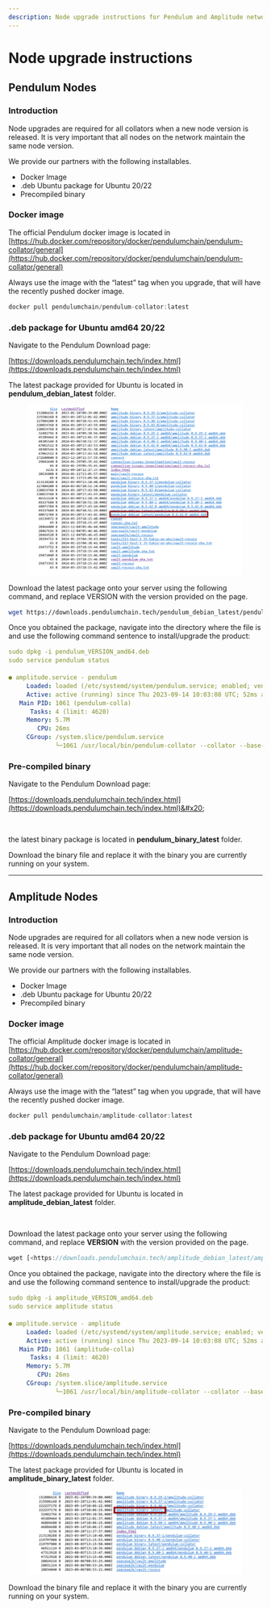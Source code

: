 ```yaml
---
description: Node upgrade instructions for Pendulum and Amplitude network respectively
---
```


# Node upgrade instructions

## Pendulum Nodes

### Introduction&#x20;

Node upgrades are required for all collators when a new node version is released. It is very important that all nodes on the network maintain the same node version.

We provide our partners with the following installables.

* Docker Image
* .deb Ubuntu package for Ubuntu 20/22
* Precompiled binary

### Docker image

The official Pendulum docker image is located in [https://hub.docker.com/repository/docker/pendulumchain/pendulum-collator/general](https://hub.docker.com/repository/docker/pendulumchain/pendulum-collator/general)

Always use the image with the “latest” tag when you upgrade, that will have the recently pushed docker image.

```javascript
docker pull pendulumchain/pendulum-collator:latest
```

### .deb package for Ubuntu amd64 20/22

Navigate to the Pendulum Download page:

[https://downloads.pendulumchain.tech/index.html](https://downloads.pendulumchain.tech/index.html)

The latest package provided for Ubuntu is located in **pendulum\_debian\_latest** folder.

<div data-full-width="false">

<figure><img src="../../../../.gitbook/assets/image (1).png" alt="" width="563"><figcaption></figcaption></figure>

</div>

Download the latest package onto your server using the following command, and replace VERSION with the version provided on the page.

```bash
wget https://downloads.pendulumchain.tech/pendulum_debian_latest/pendulum_VERSION_amd64.deb
```

Once you obtained the package, navigate into the directory where the file is and use the following command sentence to install/upgrade the product:

```yaml
sudo dpkg -i pendulum_VERSION_amd64.deb
sudo service pendulum status

● amplitude.service - pendulum
     Loaded: loaded (/etc/systemd/system/pendulum.service; enabled; vendor preset: enabled)
     Active: active (running) since Thu 2023-09-14 10:03:08 UTC; 52ms ago
   Main PID: 1061 (pendulum-colla)
      Tasks: 4 (limit: 4620)
     Memory: 5.7M
        CPU: 26ms
     CGroup: /system.slice/pendulum.service
             └─1061 /usr/local/bin/pendulum-collator --collator --base-path /var/lib/pendulum --no-private-ipv4 --rpc-cors all --force-authoring --enable-offchain-indexing=true --ws-port 8844 --ws-max-connections 200 --port 30335 --rpc-port 9955 --chain /var/lib/amplitude/amplitude-spec-raw.json --execution=wasm --state-cache-size 0 --prometheus-external -- --port 30334 --chain /var/lib/amplitude/kusama.json --execution=wasm -d /var/lib/pendulum/ --prometheus-external
```

### Pre-compiled binary

Navigate to the Pendulum Download page:

[https://downloads.pendulumchain.tech/index.html](https://downloads.pendulumchain.tech/index.html)&#x20;

<figure><img src="../../../../.gitbook/assets/image (2).png" alt="" width="563"><figcaption></figcaption></figure>

the latest binary package is located in **pendulum\_binary\_latest** folder.

Download the binary file and replace it with the binary you are currently running on your system.

***

## Amplitude Nodes

### Introduction

Node upgrades are required for all collators when a new node version is released. It is very important that all nodes on the network maintain the same node version.

We provide our partners with the following installables.

* Docker Image
* .deb Ubuntu package for Ubuntu 20/22
* Precompiled binary

### Docker image

The official Amplitude docker image is located in [https://hub.docker.com/repository/docker/pendulumchain/amplitude-collator/general](https://hub.docker.com/repository/docker/pendulumchain/amplitude-collator/general)

Always use the image with the “latest” tag when you upgrade, that will have the recently pushed docker image.

```javascript
docker pull pendulumchain/amplitude-collator:latest
```

### .deb package for Ubuntu amd64 20/22

Navigate to the Pendulum Download page:

[https://downloads.pendulumchain.tech/index.html](https://downloads.pendulumchain.tech/index.html)

The latest package provided for Ubuntu is located in **amplitude\_debian\_latest** folder.

<figure><img src="../../../../.gitbook/assets/image (3).png" alt=""><figcaption></figcaption></figure>

Download the latest package onto your server using the following command, and replace **VERSION** with the version provided on the page.

```javascript
wget [<https://downloads.pendulumchain.tech/amplitude_debian_latest/amplitude_VERSION_amd64.deb>](<https://downloads.pendulumchain.tech/amplitude_debian_latest/amplitude_0.9.40-1_amd64.deb>)
```

Once you obtained the package, navigate into the directory where the file is and use the following command sentence to install/upgrade the product:

```yaml
sudo dpkg -i amplitude_VERSION_amd64.deb
sudo service amplitude status

● amplitude.service - amplitude
     Loaded: loaded (/etc/systemd/system/amplitude.service; enabled; vendor preset: enabled)
     Active: active (running) since Thu 2023-09-14 10:03:08 UTC; 52ms ago
   Main PID: 1061 (amplitude-colla)
      Tasks: 4 (limit: 4620)
     Memory: 5.7M
        CPU: 26ms
     CGroup: /system.slice/amplitude.service
             └─1061 /usr/local/bin/amplitude-collator --collator --base-path /var/lib/amplitude --no-private-ipv4 --rpc-cors all --force-authoring --enable-offchain-indexing=true --ws-port 8844 --ws-max-connections 200 --port 30335 --rpc-port 9955 --chain /var/lib/amplitude/amplitude-spec-raw.json --execution=wasm --state-cache-size 0 --prometheus-external -- --port 30334 --chain /var/lib/amplitude/kusama.json --execution=wasm -d /var/lib/amplitude/ --prometheus-external
```

### Pre-compiled binary

Navigate to the Pendulum Download page:

[https://downloads.pendulumchain.tech/index.html](https://downloads.pendulumchain.tech/index.html)

The latest package provided for Ubuntu is located in **amplitude\_binary\_latest** folder.

<figure><img src="../../../../.gitbook/assets/image (1) (1) (1).png" alt=""><figcaption></figcaption></figure>

Download the binary file and replace it with the binary you are currently running on your system.
